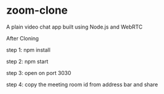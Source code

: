 # zoom-clone
A plain video chat app built using Node.js and WebRTC

After Cloning

step 1:
npm install

step 2:
npm start

step 3:
open on port 3030

step 4:
copy the meeting room id from address bar and share
